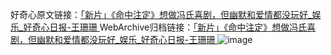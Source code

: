 好奇心原文链接：[「新片」《命中注定》想做冯氏喜剧，但幽默和爱情都没玩好_娱乐_好奇心日报-王珊珊 ](https://www.qdaily.com/articles/12588.html)
WebArchive归档链接：[「新片」《命中注定》想做冯氏喜剧，但幽默和爱情都没玩好_娱乐_好奇心日报-王珊珊 ](http://web.archive.org/web/20160421080902/http://www.qdaily.com/articles/12588.html)
![image](http://ww3.sinaimg.cn/large/007d5XDply1g3wjvuhc9zj30u04ifhdt)